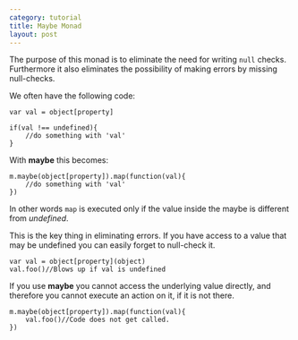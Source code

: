 ```yaml
---
category: tutorial
title: Maybe Monad
layout: post
---
```

The purpose of this monad is to eliminate the need for writing `null` checks. Furthermore it also eliminates the possibility of making errors by missing null-checks.

We often have the following code:

    var val = object[property]
    
    if(val !== undefined){
    	//do something with 'val'
    }

With **maybe** this becomes:

	m.maybe(object[property]).map(function(val){
		//do something with 'val'
	})
In other words `map` is executed only if the value inside the maybe is different from *undefined*.

This is the key thing in eliminating  errors. If you have access to a value that may be undefined you can easily forget to null-check it.

	var val = object[property](object)
	val.foo()//Blows up if val is undefined    
    
If you use **maybe** you cannot access the underlying value directly, and therefore you cannot execute an action on it, if it is not there.
 
	m.maybe(object[property]).map(function(val){
		val.foo()//Code does not get called.
	})
